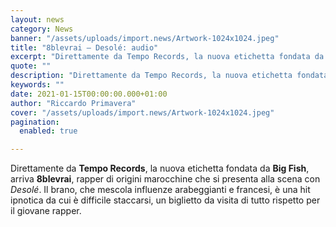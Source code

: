 ```yaml
---
layout: news
category: News
banner: "/assets/uploads/import.news/Artwork-1024x1024.jpeg"
title: "8blevrai – Desolé: audio"
excerpt: "Direttamente da Tempo Records, la nuova etichetta fondata da Big Fish, arriva 8blevrai, rapper di origini marocchine che si presenta alla scena con Desolé. Il brano, che mescola influenze arabeggianti e francesi, è una hit ipnotica da cui è difficile staccarsi, un biglietto da visita di tutto rispetto per il giovane rapper.  "
quote: ""
description: "Direttamente da Tempo Records, la nuova etichetta fondata da Big Fish, arriva 8blevrai, rapper di origini marocchine che si presenta alla scena con Desolé. Il brano, che mescola influenze arabeggianti e francesi, è una hit ipnotica da cui è difficile staccarsi, un biglietto da visita di tutto rispetto per il giovane rapper.  "
keywords: ""
date: 2021-01-15T00:00:00.000+01:00
author: "Riccardo Primavera"
cover: "/assets/uploads/import.news/Artwork-1024x1024.jpeg"
pagination:
  enabled: true

---
```


Direttamente da **Tempo Records**, la nuova etichetta fondata da **Big Fish**, arriva **8blevrai**, rapper di origini marocchine che si presenta alla scena con _Desolé_. Il brano, che mescola influenze arabeggianti e francesi, è una hit ipnotica da cui è difficile staccarsi, un biglietto da visita di tutto rispetto per il giovane rapper.